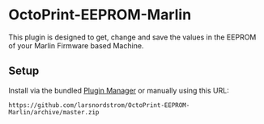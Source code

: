 # OctoPrint-EEPROM-Marlin

This plugin is designed to get, change and save the values in the EEPROM of your Marlin Firmware based Machine.

## Setup

Install via the bundled [Plugin Manager](https://github.com/foosel/OctoPrint/wiki/Plugin:-Plugin-Manager)
or manually using this URL:

    https://github.com/larsnordstrom/OctoPrint-EEPROM-Marlin/archive/master.zip
